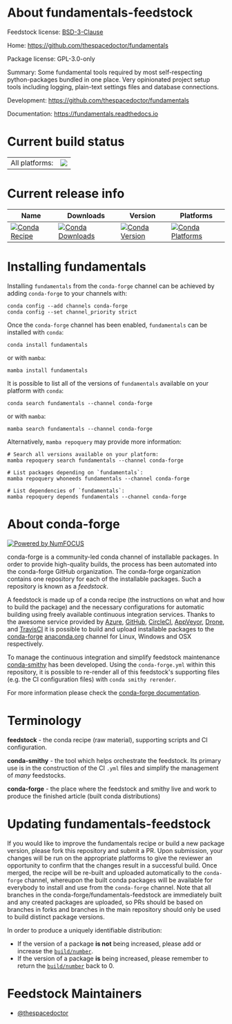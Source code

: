About fundamentals-feedstock
============================

Feedstock license: [BSD-3-Clause](https://github.com/conda-forge/fundamentals-feedstock/blob/main/LICENSE.txt)

Home: https://github.com/thespacedoctor/fundamentals

Package license: GPL-3.0-only

Summary: Some fundamental tools required by most self-respecting python-packages bundled in one place. Very opinionated project setup tools including logging, plain-text settings files and database connections.

Development: https://github.com/thespacedoctor/fundamentals

Documentation: https://fundamentals.readthedocs.io

Current build status
====================


<table><tr><td>All platforms:</td>
    <td>
      <a href="https://dev.azure.com/conda-forge/feedstock-builds/_build/latest?definitionId=13994&branchName=main">
        <img src="https://dev.azure.com/conda-forge/feedstock-builds/_apis/build/status/fundamentals-feedstock?branchName=main">
      </a>
    </td>
  </tr>
</table>

Current release info
====================

| Name | Downloads | Version | Platforms |
| --- | --- | --- | --- |
| [![Conda Recipe](https://img.shields.io/badge/recipe-fundamentals-green.svg)](https://anaconda.org/conda-forge/fundamentals) | [![Conda Downloads](https://img.shields.io/conda/dn/conda-forge/fundamentals.svg)](https://anaconda.org/conda-forge/fundamentals) | [![Conda Version](https://img.shields.io/conda/vn/conda-forge/fundamentals.svg)](https://anaconda.org/conda-forge/fundamentals) | [![Conda Platforms](https://img.shields.io/conda/pn/conda-forge/fundamentals.svg)](https://anaconda.org/conda-forge/fundamentals) |

Installing fundamentals
=======================

Installing `fundamentals` from the `conda-forge` channel can be achieved by adding `conda-forge` to your channels with:

```
conda config --add channels conda-forge
conda config --set channel_priority strict
```

Once the `conda-forge` channel has been enabled, `fundamentals` can be installed with `conda`:

```
conda install fundamentals
```

or with `mamba`:

```
mamba install fundamentals
```

It is possible to list all of the versions of `fundamentals` available on your platform with `conda`:

```
conda search fundamentals --channel conda-forge
```

or with `mamba`:

```
mamba search fundamentals --channel conda-forge
```

Alternatively, `mamba repoquery` may provide more information:

```
# Search all versions available on your platform:
mamba repoquery search fundamentals --channel conda-forge

# List packages depending on `fundamentals`:
mamba repoquery whoneeds fundamentals --channel conda-forge

# List dependencies of `fundamentals`:
mamba repoquery depends fundamentals --channel conda-forge
```


About conda-forge
=================

[![Powered by
NumFOCUS](https://img.shields.io/badge/powered%20by-NumFOCUS-orange.svg?style=flat&colorA=E1523D&colorB=007D8A)](https://numfocus.org)

conda-forge is a community-led conda channel of installable packages.
In order to provide high-quality builds, the process has been automated into the
conda-forge GitHub organization. The conda-forge organization contains one repository
for each of the installable packages. Such a repository is known as a *feedstock*.

A feedstock is made up of a conda recipe (the instructions on what and how to build
the package) and the necessary configurations for automatic building using freely
available continuous integration services. Thanks to the awesome service provided by
[Azure](https://azure.microsoft.com/en-us/services/devops/), [GitHub](https://github.com/),
[CircleCI](https://circleci.com/), [AppVeyor](https://www.appveyor.com/),
[Drone](https://cloud.drone.io/welcome), and [TravisCI](https://travis-ci.com/)
it is possible to build and upload installable packages to the
[conda-forge](https://anaconda.org/conda-forge) [anaconda.org](https://anaconda.org/)
channel for Linux, Windows and OSX respectively.

To manage the continuous integration and simplify feedstock maintenance
[conda-smithy](https://github.com/conda-forge/conda-smithy) has been developed.
Using the ``conda-forge.yml`` within this repository, it is possible to re-render all of
this feedstock's supporting files (e.g. the CI configuration files) with ``conda smithy rerender``.

For more information please check the [conda-forge documentation](https://conda-forge.org/docs/).

Terminology
===========

**feedstock** - the conda recipe (raw material), supporting scripts and CI configuration.

**conda-smithy** - the tool which helps orchestrate the feedstock.
                   Its primary use is in the construction of the CI ``.yml`` files
                   and simplify the management of *many* feedstocks.

**conda-forge** - the place where the feedstock and smithy live and work to
                  produce the finished article (built conda distributions)


Updating fundamentals-feedstock
===============================

If you would like to improve the fundamentals recipe or build a new
package version, please fork this repository and submit a PR. Upon submission,
your changes will be run on the appropriate platforms to give the reviewer an
opportunity to confirm that the changes result in a successful build. Once
merged, the recipe will be re-built and uploaded automatically to the
`conda-forge` channel, whereupon the built conda packages will be available for
everybody to install and use from the `conda-forge` channel.
Note that all branches in the conda-forge/fundamentals-feedstock are
immediately built and any created packages are uploaded, so PRs should be based
on branches in forks and branches in the main repository should only be used to
build distinct package versions.

In order to produce a uniquely identifiable distribution:
 * If the version of a package **is not** being increased, please add or increase
   the [``build/number``](https://docs.conda.io/projects/conda-build/en/latest/resources/define-metadata.html#build-number-and-string).
 * If the version of a package **is** being increased, please remember to return
   the [``build/number``](https://docs.conda.io/projects/conda-build/en/latest/resources/define-metadata.html#build-number-and-string)
   back to 0.

Feedstock Maintainers
=====================

* [@thespacedoctor](https://github.com/thespacedoctor/)

